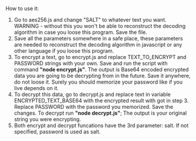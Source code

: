 How to use it:


1. Go to aes256.js and change "SALT" to whatever text you want. WARNING - without this you won't be able to reconstruct the decoding algorithm in case you loose this program. Save the file.
2. Save all the parameters somewhere in a safe place, these parameters are needed to reconstruct the decoding algorithm in javascript or any other language if you loose this program.
3. To encrypt a text, go to encrypt.js and replace TEXT_TO_ENCRYPT and PASSWORD strings with your own. Save and run the script with command **"node encrypt.js"**. The output is Base64 encoded encrypted data you are going to be decrypting from in the future. Save it anywhere, do not loose it. Surely you should memorize your password like if you live depends on it.
4. To decrypt this data, go to decrypt.js and replace text in variable ENCRYPTED_TEXT_BASE64 with the encrypted result with got in step 3. Replace PASSWORD with the password you memorized. Save the changes. To decrypt run **"node decrypt.js"**; The output is your original string you were encrypting.
5. Both encrypt and decrypt funcations have the 3rd parameter: salt. If not specified, password is used as salt.